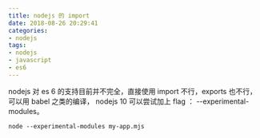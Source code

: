```yaml
---
title: nodejs 的 import
date: 2018-08-26 20:29:41
categories:
- nodejs
tags:
- nodejs
- javascript
- es6
---
```


nodejs 对 es 6 的支持目前并不完全，直接使用 import 不行，exports 也不行，可以用 babel 之类的编译， nodejs 10 可以尝试加上 flag ： --experimental-modules。
`````` shell
node --experimental-modules my-app.mjs
``````
<!--more-->

